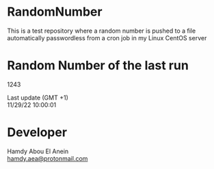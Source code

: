 # RandomNumber    
This is a test repository where a random number is pushed to a file automatically passwordless from a cron job in my Linux CentOS server    
# Random Number of the last run   
1243
      
Last update (GMT +1)    
11/29/22 10:00:01
# Developer    
Hamdy Abou El Anein   
hamdy.aea@protonmail.com
